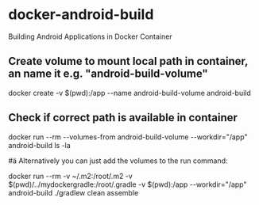 # docker-android-build
Building Android Applications in Docker Container

## Create volume to mount local path in container, an name it e.g. "android-build-volume"
docker create -v $(pwd):/app --name android-build-volume android-build

## Check if correct path is available in container
docker run --rm --volumes-from android-build-volume  --workdir="/app" android-build ls -la

#ä Alternatively you can just add the volumes to the run command:

docker run --rm -v ~/.m2:/root/.m2 -v $(pwd)/../mydockergradle:/root/.gradle -v $(pwd):/app --workdir="/app" android-build ./gradlew clean assemble
